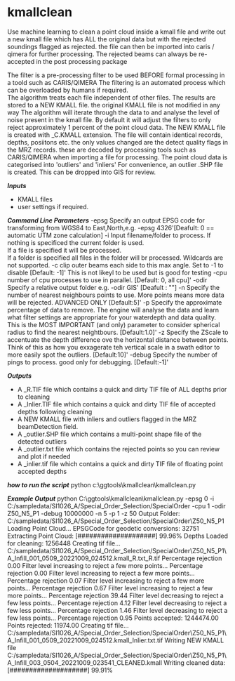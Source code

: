 # kmallclean
Use machine learning to clean a point cloud inside a kmall file and write out a new kmall file which has ALL the original data but with the rejected soundings flagged as rejected.  the file can then be imported into caris / qimera for further processing.  The rejected beams can always be re-accepted in the post processing package

The filter is a pre-processing filter to be used BEFORE formal processing in a toold such as CARIS/QIMERA
The filtering is an automated process which can be overloaded by humans if required.  
The algorithm treats each file independent of other files.
The results are stored to a NEW KMALL file.  the original KMALL file is not modified in any way
The algorithm will iterate through the data to and analyse the level of noise present in the kmall file. By default it will adjust the filters to only reject approximately 1 percent of the point cloud data.
The NEW KMALL file is created with _C.KMALL extension.  The file will contain identical records, depths, posiitons etc.  the only values changed are the detect quality flags in the MRZ records.  these are decoded by processing tools such as CARIS/QIMERA when importing a file for processing.
The point cloud data is categorised into 'outliers' and 'inliers'  For convenience, an outlier .SHP file is created.  This can be dropped into GIS for review.


***Inputs***
* KMALL files
* user settings if required. 

***Command Line Parameters***
	-epsg	Specify an output EPSG code for transforming from WGS84 to East,North,e.g. -epsg 4326'[Deafult: 0 == automatic UTM zone calculation]
	-i		Input filename/folder to process.
				If nothing is specificed the current folder is used.  
				If a file is specified it will be processed.  
				If a folder is specified all files in the folder will br processed.
				Wildcards are not supported.
	-c			clip outer beams each side to this max angle. Set to -1 to disable [Default: -1]' This is not likeyl to be used but is good for testing
	-cpu		number of cpu processes to use in parallel. [Default: 0, all cpu]'
	-odir		Specify a relative output folder e.g. -odir GIS' [Deafult : ""]
	-n			Specify the number of nearest neighbours points to use.  More points means more data will be rejected. ADVANCED ONLY [Default:5]'
	-p			Specify the approximate percentage of data to remove.  The engine will analyse the data and learn what filter settings are appropriate for your waterdepth and data quality. This is the MOST IMPORTANT (and only) parameter to consider spherical radius to find the nearest neightbours. [Default:1.0]'
	-z			Specify the ZScale to accentuate the depth difference ove the horizontal distance between points. Think of this as how you exxagerate teh vertical scale in a swath editor to more easily spot the outliers. [Default:10]'
	-debug		Specify the number of pings to process.  good only for debugging. [Default:-1]'

***Outputs***
* A <filename>_R.TIF file which contains a quick and dirty TIF file of ALL depths prior to cleaning
* A <filename>_Inlier.TIF file which contains a quick and dirty TIF file of accepted depths following cleaning
* A NEW KMALL file with inliers and outliers flagged in the MRZ beamDetection field.
* A <filename>_outlier.SHP file which contains a multi-point shape file of the detected outliers
* A <filename>_outlier.txt file which contains the rejected points so you can review and plot if needed
* A <filename>_inlier.tif file which contains a quick and dirty TIF file of floating point accepted depths

***how to run the script***
python c:\ggtools\kmallclean\kmallclean.py

***Example Output***
python C:\ggtools\kmallclean\kmallclean.py -epsg 0 -i C:/sampledata/SI1026_A/Special_Order_Selection/SpecialOrder -cpu 1 -odir Z50_N5_P1 -debug 10000000 -n 5 -p 1 -z 50
Output Folder: C:/sampledata/SI1026_A/Special_Order_Selection/SpecialOrder\Z50_N5_P1
Loading Point Cloud...
EPSGCode for geodetic conversions: 32751
Extracting Point Cloud: [####################] 99.96%
Depths Loaded for cleaning: 1256448
Creating tif file... C:/sampledata/SI1026_A/Special_Order_Selection/SpecialOrder\Z50_N5_P1\A_Infill_001_0509_20221009_024512.kmall_R.txt_R.tif
Percentage rejection 0.00
Filter level increasing to reject a few more points...
Percentage rejection 0.00
Filter level increasing to reject a few more points...
Percentage rejection 0.07
Filter level increasing to reject a few more points...
Percentage rejection 0.67
Filter level increasing to reject a few more points...
Percentage rejection 39.44
Filter level decreasing to reject a few less points...
Percentage rejection 4.12
Filter level decreasing to reject a few less points...
Percentage rejection 1.46
Filter level decreasing to reject a few less points...
Percentage rejection 0.95
Points accepted: 1244474.00
Points rejected: 11974.00
Creating tif file... C:/sampledata/SI1026_A/Special_Order_Selection/SpecialOrder\Z50_N5_P1\A_Infill_001_0509_20221009_024512.kmall_Inlier.txt.tif
Writing NEW KMALL file C:/sampledata/SI1026_A/Special_Order_Selection/SpecialOrder\Z50_N5_P1\A_Infill_003_0504_20221009_023541_CLEANED.kmall
Writing cleaned data: [####################] 99.91%
